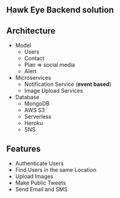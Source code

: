 ## Hawk Eye Backend solution 

## Architecture 
- Model 
    - Users
    - Contact
    - Plan => social media
    - Alert
- Microservices
    - Notification Service (__event based__)
    - Image Upload Services
- Database
    - MongoDB
    - AWS S3 
    - Serverless
    - Heroku 
    - SNS

## Features

* Authenticate Users
* Find Users in the same Location 
* Upload Images
* Make Public Tweets
* Send Email and SMS


